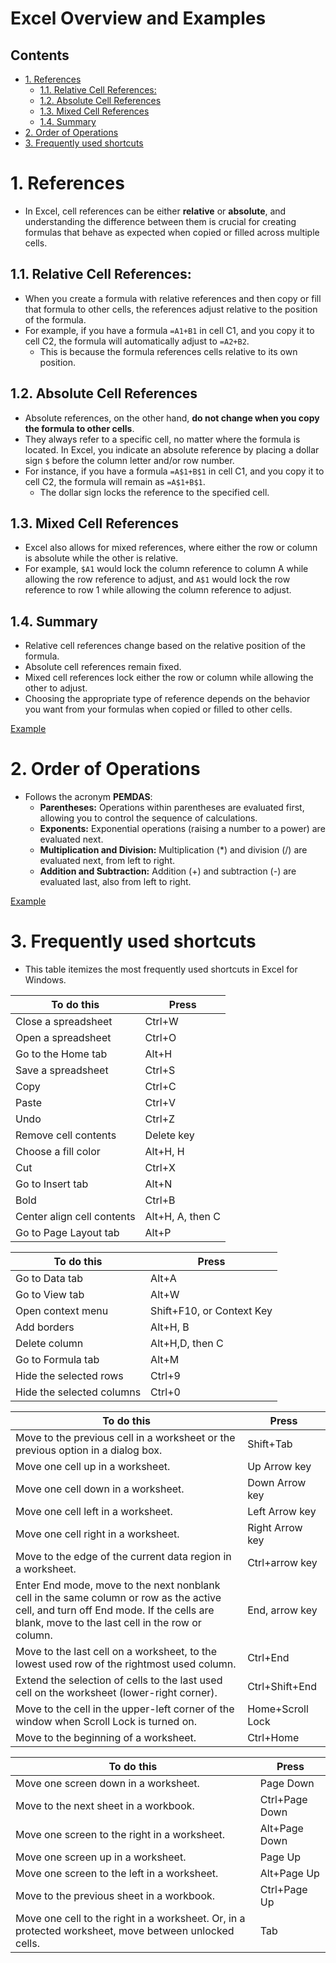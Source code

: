# Excel Overview and Examples <!-- omit in toc -->

## Contents <!-- omit in toc -->

- [1. References](#1-references)
  - [1.1. Relative Cell References:](#11-relative-cell-references)
  - [1.2. Absolute Cell References](#12-absolute-cell-references)
  - [1.3. Mixed Cell References](#13-mixed-cell-references)
  - [1.4. Summary](#14-summary)
- [2. Order of Operations](#2-order-of-operations)
- [3. Frequently used shortcuts](#3-frequently-used-shortcuts)

# 1. References

- In Excel, cell references can be either **relative** or **absolute**, and understanding the difference between them is crucial for creating formulas that behave as expected when copied or filled across multiple cells.

## 1.1. Relative Cell References:

- When you create a formula with relative references and then copy or fill that formula to other cells, the references adjust relative to the position of the formula.
- For example, if you have a formula `=A1+B1` in cell C1, and you copy it to cell C2, the formula will automatically adjust to `=A2+B2`.
  - This is because the formula references cells relative to its own position.

## 1.2. Absolute Cell References

- Absolute references, on the other hand, **do not change when you copy the formula to other cells**.
- They always refer to a specific cell, no matter where the formula is located. In Excel, you indicate an absolute reference by placing a dollar sign `$` before the column letter and/or row number.
- For instance, if you have a formula `=A$1+B$1` in cell C1, and you copy it to cell C2, the formula will remain as `=A$1+B$1`.
  - The dollar sign locks the reference to the specified cell.

## 1.3. Mixed Cell References

- Excel also allows for mixed references, where either the row or column is absolute while the other is relative.
- For example, `$A1` would lock the column reference to column A while allowing the row reference to adjust, and `A$1` would lock the row reference to row 1 while allowing the column reference to adjust.

## 1.4. Summary

- Relative cell references change based on the relative position of the formula.
- Absolute cell references remain fixed.
- Mixed cell references lock either the row or column while allowing the other to adjust.
- Choosing the appropriate type of reference depends on the behavior you want from your formulas when copied or filled to other cells.

[Example](Examples/RelativeVersusAbsoluteCellReferencesInFormulas.xlsx)

# 2. Order of Operations

- Follows the acronym **PEMDAS**:
  - **Parentheses:** Operations within parentheses are evaluated first, allowing you to control the sequence of calculations.
  - **Exponents:** Exponential operations (raising a number to a power) are evaluated next.
  - **Multiplication and Division:** Multiplication (\*) and division (/) are evaluated next, from left to right.
  - **Addition and Subtraction:** Addition (+) and subtraction (-) are evaluated last, also from left to right.

[Example](Examples/OrderOfOperation.xlsx)

# 3. Frequently used shortcuts

- This table itemizes the most frequently used shortcuts in Excel for Windows.

| To do this                 | Press            |
| -------------------------- | ---------------- |
| Close a spreadsheet        | Ctrl+W           |
| Open a spreadsheet         | Ctrl+O           |
| Go to the Home tab         | Alt+H            |
| Save a spreadsheet         | Ctrl+S           |
| Copy                       | Ctrl+C           |
| Paste                      | Ctrl+V           |
| Undo                       | Ctrl+Z           |
| Remove cell contents       | Delete key       |
| Choose a fill color        | Alt+H, H         |
| Cut                        | Ctrl+X           |
| Go to Insert tab           | Alt+N            |
| Bold                       | Ctrl+B           |
| Center align cell contents | Alt+H, A, then C |
| Go to Page Layout tab      | Alt+P            |

| To do this                | Press                     |
| ------------------------- | ------------------------- |
| Go to Data tab            | Alt+A                     |
| Go to View tab            | Alt+W                     |
| Open context menu         | Shift+F10, or Context Key |
| Add borders               | Alt+H, B                  |
| Delete column             | Alt+H,D, then C           |
| Go to Formula tab         | Alt+M                     |
| Hide the selected rows    | Ctrl+9                    |
| Hide the selected columns | Ctrl+0                    |

| To do this                                                                                                                                                                              | Press            |
| --------------------------------------------------------------------------------------------------------------------------------------------------------------------------------------- | ---------------- |
| Move to the previous cell in a worksheet or the previous option in a dialog box.                                                                                                        | Shift+Tab        |
| Move one cell up in a worksheet.                                                                                                                                                        | Up Arrow key     |
| Move one cell down in a worksheet.                                                                                                                                                      | Down Arrow key   |
| Move one cell left in a worksheet.                                                                                                                                                      | Left Arrow key   |
| Move one cell right in a worksheet.                                                                                                                                                     | Right Arrow key  |
| Move to the edge of the current data region in a worksheet.                                                                                                                             | Ctrl+arrow key   |
| Enter End mode, move to the next nonblank cell in the same column or row as the active cell, and turn off End mode. If the cells are blank, move to the last cell in the row or column. | End, arrow key   |
| Move to the last cell on a worksheet, to the lowest used row of the rightmost used column.                                                                                              | Ctrl+End         |
| Extend the selection of cells to the last used cell on the worksheet (lower-right corner).                                                                                              | Ctrl+Shift+End   |
| Move to the cell in the upper-left corner of the window when Scroll Lock is turned on.                                                                                                  | Home+Scroll Lock |
| Move to the beginning of a worksheet.                                                                                                                                                   | Ctrl+Home        |

| To do this                                                                                            | Press          |
| ----------------------------------------------------------------------------------------------------- | -------------- |
| Move one screen down in a worksheet.                                                                  | Page Down      |
| Move to the next sheet in a workbook.                                                                 | Ctrl+Page Down |
| Move one screen to the right in a worksheet.                                                          | Alt+Page Down  |
| Move one screen up in a worksheet.                                                                    | Page Up        |
| Move one screen to the left in a worksheet.                                                           | Alt+Page Up    |
| Move to the previous sheet in a workbook.                                                             | Ctrl+Page Up   |
| Move one cell to the right in a worksheet. Or, in a protected worksheet, move between unlocked cells. | Tab            |
